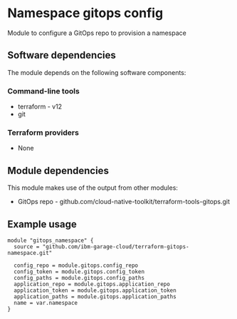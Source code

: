 # Namespace gitops config

Module to configure a GitOps repo to provision a namespace

## Software dependencies

The module depends on the following software components:

### Command-line tools

- terraform - v12
- git

### Terraform providers

- None

## Module dependencies

This module makes use of the output from other modules:

- GitOps repo - github.com/cloud-native-toolkit/terraform-tools-gitops.git

## Example usage

```hcl-terraform
module "gitops_namespace" {
  source = "github.com/ibm-garage-cloud/terraform-gitops-namespace.git"

  config_repo = module.gitops.config_repo
  config_token = module.gitops.config_token
  config_paths = module.gitops.config_paths
  application_repo = module.gitops.application_repo
  application_token = module.gitops.application_token
  application_paths = module.gitops.application_paths
  name = var.namespace
}
```

